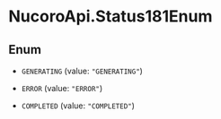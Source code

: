 # NucoroApi.Status181Enum

## Enum


* `GENERATING` (value: `"GENERATING"`)

* `ERROR` (value: `"ERROR"`)

* `COMPLETED` (value: `"COMPLETED"`)


